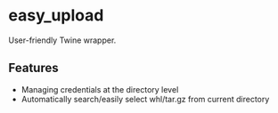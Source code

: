 # easy_upload
User-friendly Twine wrapper.
## Features
- Managing credentials at the directory level
- Automatically search/easily select whl/tar.gz from current directory